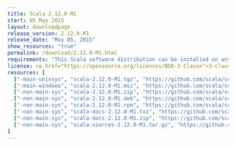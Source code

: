 ```yaml
---
title: Scala 2.12.0-M1
start: 05 May 2015
layout: downloadpage
release_version: 2.12.0-M1
release_date: "May 05, 2015"
show_resources: "true"
permalink: /download/2.12.0-M1.html
requirements: "This Scala software distribution can be installed on any Unix-like or Windows system. It requires the Java runtime version 1.6 or later, which can be downloaded <a href='https://www.java.com/'>here</a>."
license: <a href="https://opensource.org/licenses/BSD-3-Clause">3-clause BSD license</a>
resources: [
  ["-main-unixsys", "scala-2.12.0-M1.tgz", "https://github.com/scala/scala/releases/download/v2.12.0-M1/scala-2.12.0-M1.tgz", "Mac OS X, Unix, Cygwin", "23.85M"],
  ["-main-windows", "scala-2.12.0-M1.msi", "https://github.com/scala/scala/releases/download/v2.12.0-M1/scala-2.12.0-M1.msi", "Windows (msi installer)", "102.77M"],
  ["-non-main-sys", "scala-2.12.0-M1.zip", "https://github.com/scala/scala/releases/download/v2.12.0-M1/scala-2.12.0-M1.zip", "Windows", "23.90M"],
  ["-non-main-sys", "scala-2.12.0-M1.deb", "https://github.com/scala/scala/releases/download/v2.12.0-M1/scala-2.12.0-M1.deb", "Debian", "70.35M"],
  ["-non-main-sys", "scala-2.12.0-M1.rpm", "https://github.com/scala/scala/releases/download/v2.12.0-M1/scala-2.12.0-M1.rpm", "RPM package", "101.61M"],
  ["-non-main-sys", "scala-docs-2.12.0-M1.txz", "https://github.com/scala/scala/releases/download/v2.12.0-M1/scala-docs-2.12.0-M1.txz", "API docs", "43.72M"],
  ["-non-main-sys", "scala-docs-2.12.0-M1.zip", "https://github.com/scala/scala/releases/download/v2.12.0-M1/scala-docs-2.12.0-M1.zip", "API docs", "81.12M"],
  ["-non-main-sys", "scala-sources-2.12.0-M1.tar.gz", "https://github.com/scala/scala/archive/v2.12.0-M1.tar.gz", "Sources", ""]
]
---
```

